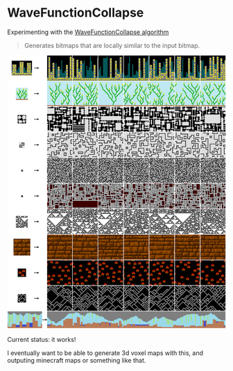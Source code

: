 # WaveFunctionCollapse

Experimenting with the [WaveFunctionCollapse algorithm](https://github.com/mxgmn/WaveFunctionCollapse)


> Generates bitmaps that are locally similar to the input bitmap.

![wfc.png](https://raw.githubusercontent.com/mxgmn/Blog/master/resources/wfc.png)


Current status: it works!

I eventually want to be able to generate 3d voxel maps with this, and outputing minecraft maps or something like that.